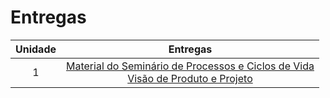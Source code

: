 # Entregas

|Unidade|Entregas|
|:-----:|:------:|
|1|[Material do Seminário de Processos e Ciclos de Vida]() <br> [Visão de Produto e Projeto]()|